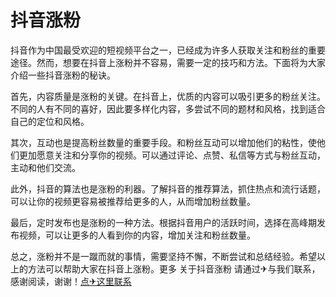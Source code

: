 # 抖音涨粉

抖音作为中国最受欢迎的短视频平台之一，已经成为许多人获取关注和粉丝的重要途径。然而，想要在抖音上涨粉并不容易，需要一定的技巧和方法。下面将为大家介绍一些抖音涨粉的秘诀。

首先，内容质量是涨粉的关键。在抖音上，优质的内容可以吸引更多的粉丝关注。不同的人有不同的喜好，因此要多样化内容，多尝试不同的题材和风格，找到适合自己的定位和风格。

其次，互动也是提高粉丝数量的重要手段。和粉丝互动可以增加他们的粘性，使他们更加愿意关注和分享你的视频。可以通过评论、点赞、私信等方式与粉丝互动，主动和他们交流。

此外，抖音的算法也是涨粉的利器。了解抖音的推荐算法，抓住热点和流行话题，可以让你的视频更容易被推荐给更多的人，从而增加粉丝数量。

最后，定时发布也是涨粉的一种方法。根据抖音用户的活跃时间，选择在高峰期发布视频，可以让更多的人看到你的内容，增加关注和粉丝数量。

总之，涨粉并不是一蹴而就的事情，需要坚持不懈，不断尝试和总结经验。希望以上的方法可以帮助大家在抖音上涨粉。更多 关于抖音涨粉 请通过✈与我们联系，感谢阅读，谢谢！[点✈这里联系](https://w.k02.cc)